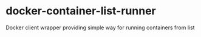 # docker-container-list-runner
Docker client wrapper providing simple way for running containers from list
